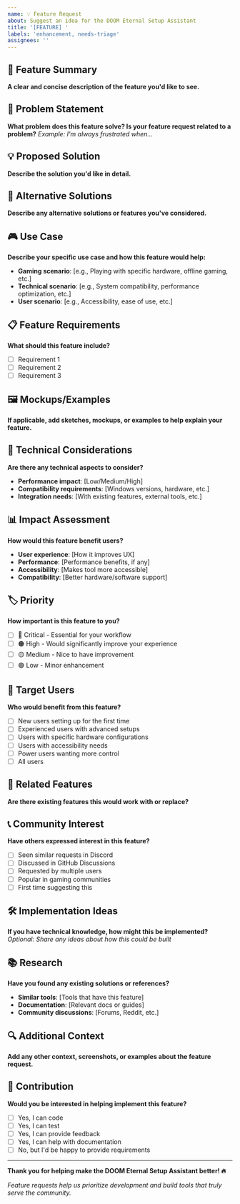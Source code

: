 ```yaml
---
name: 💡 Feature Request
about: Suggest an idea for the DOOM Eternal Setup Assistant
title: '[FEATURE] '
labels: 'enhancement, needs-triage'
assignees: ''
---
```


## 🚀 Feature Summary
**A clear and concise description of the feature you'd like to see.**

## 🎯 Problem Statement
**What problem does this feature solve? Is your feature request related to a problem?**
*Example: I'm always frustrated when...*

## 💡 Proposed Solution
**Describe the solution you'd like in detail.**

## 🔄 Alternative Solutions
**Describe any alternative solutions or features you've considered.**

## 🎮 Use Case
**Describe your specific use case and how this feature would help:**
- **Gaming scenario**: [e.g., Playing with specific hardware, offline gaming, etc.]
- **Technical scenario**: [e.g., System compatibility, performance optimization, etc.]
- **User scenario**: [e.g., Accessibility, ease of use, etc.]

## 📋 Feature Requirements
**What should this feature include?**
- [ ] Requirement 1
- [ ] Requirement 2
- [ ] Requirement 3

## 🖼️ Mockups/Examples
**If applicable, add sketches, mockups, or examples to help explain your feature.**

## 🔧 Technical Considerations
**Are there any technical aspects to consider?**
- **Performance impact**: [Low/Medium/High]
- **Compatibility requirements**: [Windows versions, hardware, etc.]
- **Integration needs**: [With existing features, external tools, etc.]

## 📊 Impact Assessment
**How would this feature benefit users?**
- **User experience**: [How it improves UX]
- **Performance**: [Performance benefits, if any]
- **Accessibility**: [Makes tool more accessible]
- **Compatibility**: [Better hardware/software support]

## 🏷️ Priority
**How important is this feature to you?**
- [ ] 🔴 Critical - Essential for your workflow
- [ ] 🟠 High - Would significantly improve your experience
- [ ] 🟡 Medium - Nice to have improvement
- [ ] 🟢 Low - Minor enhancement

## 🎯 Target Users
**Who would benefit from this feature?**
- [ ] New users setting up for the first time
- [ ] Experienced users with advanced setups
- [ ] Users with specific hardware configurations
- [ ] Users with accessibility needs
- [ ] Power users wanting more control
- [ ] All users

## 🔗 Related Features
**Are there existing features this would work with or replace?**

## 📞 Community Interest
**Have others expressed interest in this feature?**
- [ ] Seen similar requests in Discord
- [ ] Discussed in GitHub Discussions
- [ ] Requested by multiple users
- [ ] Popular in gaming communities
- [ ] First time suggesting this

## 🛠️ Implementation Ideas
**If you have technical knowledge, how might this be implemented?**
*Optional: Share any ideas about how this could be built*

## 📚 Research
**Have you found any existing solutions or references?**
- **Similar tools**: [Tools that have this feature]
- **Documentation**: [Relevant docs or guides]
- **Community discussions**: [Forums, Reddit, etc.]

## 🔍 Additional Context
**Add any other context, screenshots, or examples about the feature request.**

## 🤝 Contribution
**Would you be interested in helping implement this feature?**
- [ ] Yes, I can code
- [ ] Yes, I can test
- [ ] Yes, I can provide feedback
- [ ] Yes, I can help with documentation
- [ ] No, but I'd be happy to provide requirements

---

**Thank you for helping make the DOOM Eternal Setup Assistant better! 🔥**

*Feature requests help us prioritize development and build tools that truly serve the community.* 